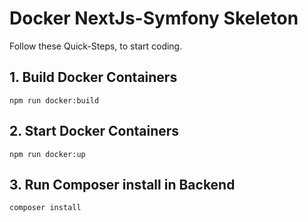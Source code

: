 # Docker NextJs-Symfony Skeleton

Follow these Quick-Steps, to start coding.

## 1. Build Docker Containers
```
npm run docker:build
```

## 2. Start Docker Containers
```
npm run docker:up
```

## 3. Run Composer install in Backend
```
composer install
```
